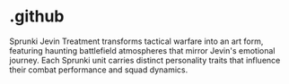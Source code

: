 # .github
Sprunki Jevin Treatment transforms tactical warfare into an art form, featuring haunting battlefield atmospheres that mirror Jevin's emotional journey. Each Sprunki unit carries distinct personality traits that influence their combat performance and squad dynamics.
